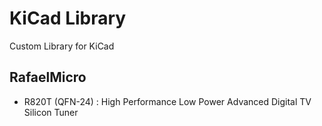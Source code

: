 
# KiCad Library
Custom Library for KiCad

## RafaelMicro

- R820T (QFN-24) : High Performance Low Power Advanced Digital TV Silicon Tuner

